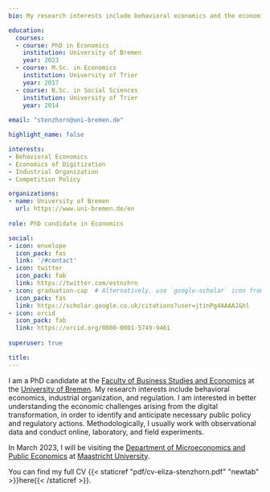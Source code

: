 ```yaml
---
bio: My research interests include behavioral economics and the economics of digitization.

education:
  courses:
  - course: PhD in Economics
    institution: University of Bremen
    year: 2023
  - course: M.Sc. in Economics
    institution: University of Trier
    year: 2017
  - course: B.Sc. in Social Sciences
    institution: University of Trier
    year: 2014
    
email: "stenzhorn@uni-bremen.de"

highlight_name: false

interests:
- Behavioral Economics
- Economics of Digitization
- Industrial Organization
- Competition Policy

organizations:
- name: University of Bremen
  url: https://www.uni-bremen.de/en
  
role: PhD candidate in Economics

social:
- icon: envelope
  icon_pack: fas
  link: '/#contact'
- icon: twitter
  icon_pack: fab
  link: https://twitter.com/estnzhrn
- icon: graduation-cap  # Alternatively, use `google-scholar` icon from `ai` icon pack
  icon_pack: fas
  link: https://scholar.google.co.uk/citations?user=jtinPg4AAAAJ&hl
- icon: orcid
  icon_pack: fab
  link: https://orcid.org/0000-0001-5749-9461
  
superuser: true

title: 
---
```


I am a PhD candidate at the [Faculty of Business Studies and Economics](https://www.uni-bremen.de/en/wiwi) at the [University of Bremen](https://www.uni-bremen.de/en/). My research interests include behavioral economics, industrial organization, and regulation. I am interested in better understanding the economic challenges arising from the digital transformation, in order to identify and anticipate necessary public policy and regulatory actions. Methodologically, I usually work with observational data and conduct online, laboratory, and field experiments.

In March 2023, I will be visiting the [Department of Microeconomics and Public Economics](https://www.maastrichtuniversity.nl/research/department-microeconomics-and-public-economics) at [Maastricht University](https://www.maastrichtuniversity.nl/).

You can find my full CV {{< staticref "pdf/cv-eliza-stenzhorn.pdf" "newtab" >}}here{{< /staticref >}}.
